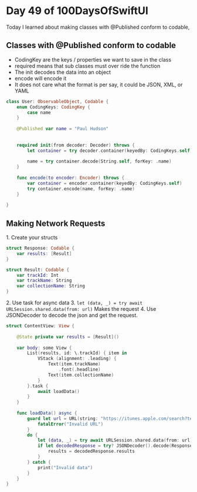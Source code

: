 # Day 49 of 100DaysOfSwiftUI

Today I learned about making classes with @Published conform to codable,

## Classes with @Published conform to codable

- CodingKey are the keys / properties we want to save in the class
- required means that sub classes must over ride the function
- The init decodes the data into an object
- encode will encode it
- It does not care what the format is per say, it could be JSON, XML, or YAML

```swift
class User: ObservableObject, Codable {
    enum CodingKeys: CodingKey {
        case name
    }
    
    @Published var name = "Paul Hudson"
    
    
    required init(from decoder: Decoder) throws {
        let container = try decoder.container(keyedBy: CodingKeys.self)
        
        name = try container.decode(String.self, forKey: .name)
    }
    
    func encode(to encoder: Encoder) throws {
        var container = encoder.container(keyedBy: CodingKeys.self)
        try container.encode(name, forKey: .name)
    }
    
}
```

## Making Network Requests

1\. Create your structs

```swift
struct Response: Codable {
    var results: [Result]
}

struct Result: Codable {
    var trackId: Int
    var trackName: String
    var collectionName: String
}

```
2\. Use task for async data
3\. `let (data, _) = try await URLSession.shared.data(from: url)` Makes the request
4\. Use JSONDecoder to decode the json and get the request.


```swift
struct ContentView: View {
    
    @State private var results = [Result]()
    
    var body: some View {
        List(results, id: \.trackId) { item in
            VStack (alignment: .leading) {
                Text(item.trackName)
                    .font(.headline)
                Text(item.collectionName)
            }
        }.task {
            await loadData()
        }
    }
    
    func loadData() async {
        guard let url = URL(string: "https://itunes.apple.com/search?term=taylor+swift&entity=song") else {
            fatalError("Invalid URL")
        }
        do {
            let (data, _) = try await URLSession.shared.data(from: url)
            if let decodedResponse = try? JSONDecoder().decode(Response.self, from: data) {
                results = decodedResponse.results
            }
        } catch {
            print("Invalid data")
        }
    }
}
```
